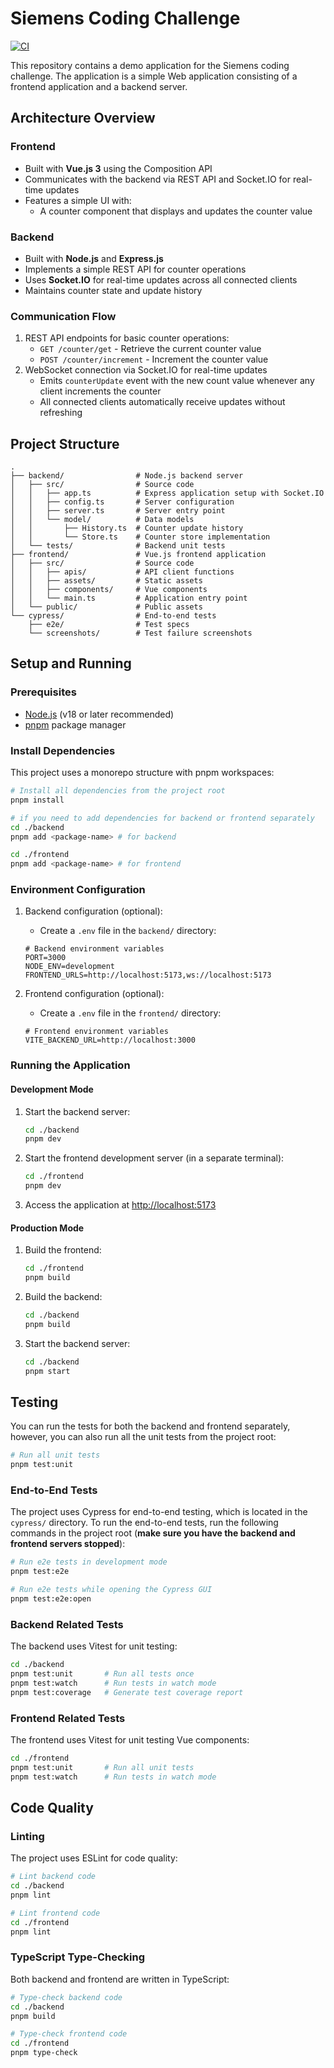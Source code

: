 # Siemens Coding Challenge

[![CI](https://github.com/mactavishz/siemens-coding-challenge/actions/workflows/ci.yml/badge.svg?branch=main)](https://github.com/mactavishz/siemens-coding-challenge/actions/workflows/ci.yml)

This repository contains a demo application for the Siemens coding challenge. The application is a simple Web application consisting of a frontend application and a backend server.

## Architecture Overview

### Frontend

- Built with **Vue.js 3** using the Composition API
- Communicates with the backend via REST API and Socket.IO for real-time updates
- Features a simple UI with:
  - A counter component that displays and updates the counter value

### Backend

- Built with **Node.js** and **Express.js**
- Implements a simple REST API for counter operations
- Uses **Socket.IO** for real-time updates across all connected clients
- Maintains counter state and update history

### Communication Flow

1. REST API endpoints for basic counter operations:
   - `GET /counter/get` - Retrieve the current counter value
   - `POST /counter/increment` - Increment the counter value
2. WebSocket connection via Socket.IO for real-time updates
   - Emits `counterUpdate` event with the new count value whenever any client increments the counter
   - All connected clients automatically receive updates without refreshing

## Project Structure

```text
.
├── backend/                # Node.js backend server
│   ├── src/                # Source code
│   │   ├── app.ts          # Express application setup with Socket.IO
│   │   ├── config.ts       # Server configuration
│   │   ├── server.ts       # Server entry point
│   │   └── model/          # Data models
│   │       ├── History.ts  # Counter update history
│   │       └── Store.ts    # Counter store implementation
│   └── tests/              # Backend unit tests
├── frontend/               # Vue.js frontend application
│   ├── src/                # Source code
│   │   ├── apis/           # API client functions
│   │   ├── assets/         # Static assets
│   │   ├── components/     # Vue components
│   │   └── main.ts         # Application entry point
│   └── public/             # Public assets
└── cypress/                # End-to-end tests
    ├── e2e/                # Test specs
    └── screenshots/        # Test failure screenshots
```

## Setup and Running

### Prerequisites

- [Node.js](https://nodejs.org/) (v18 or later recommended)
- [pnpm](https://pnpm.io/) package manager

### Install Dependencies

This project uses a monorepo structure with pnpm workspaces:

```bash
# Install all dependencies from the project root
pnpm install

# if you need to add dependencies for backend or frontend separately
cd ./backend
pnpm add <package-name> # for backend

cd ./frontend
pnpm add <package-name> # for frontend
```

### Environment Configuration

1. Backend configuration (optional):
   - Create a `.env` file in the `backend/` directory:

   ```text
   # Backend environment variables
   PORT=3000
   NODE_ENV=development
   FRONTEND_URLS=http://localhost:5173,ws://localhost:5173
   ```

2. Frontend configuration (optional):
   - Create a `.env` file in the `frontend/` directory:

   ```text
   # Frontend environment variables
   VITE_BACKEND_URL=http://localhost:3000
   ```

### Running the Application

#### Development Mode

1. Start the backend server:

   ```bash
   cd ./backend
   pnpm dev
   ```

2. Start the frontend development server (in a separate terminal):

   ```bash
   cd ./frontend
   pnpm dev
   ```

3. Access the application at [http://localhost:5173](http://localhost:5173)

#### Production Mode

1. Build the frontend:

   ```bash
   cd ./frontend
   pnpm build
   ```

2. Build the backend:

   ```bash
   cd ./backend
   pnpm build
   ```

3. Start the backend server:

   ```bash
   cd ./backend
   pnpm start
   ```

## Testing

You can run the tests for both the backend and frontend separately, however, you can also run all the unit tests from the project root:

```bash
# Run all unit tests
pnpm test:unit
```

### End-to-End Tests

The project uses Cypress for end-to-end testing, which is located in the `cypress/` directory. To run the end-to-end tests, run the following commands in the project root (**make sure you have the backend and frontend servers stopped**):

```bash
# Run e2e tests in development mode
pnpm test:e2e

# Run e2e tests while opening the Cypress GUI
pnpm test:e2e:open
```

### Backend Related Tests

The backend uses Vitest for unit testing:

```bash
cd ./backend
pnpm test:unit       # Run all tests once
pnpm test:watch      # Run tests in watch mode
pnpm test:coverage   # Generate test coverage report
```

### Frontend Related Tests

The frontend uses Vitest for unit testing Vue components:

```bash
cd ./frontend
pnpm test:unit       # Run all unit tests
pnpm test:watch      # Run tests in watch mode
```

## Code Quality

### Linting

The project uses ESLint for code quality:

```bash
# Lint backend code
cd ./backend
pnpm lint

# Lint frontend code
cd ./frontend
pnpm lint
```

### TypeScript Type-Checking

Both backend and frontend are written in TypeScript:

```bash
# Type-check backend code
cd ./backend
pnpm build

# Type-check frontend code
cd ./frontend
pnpm type-check
```
